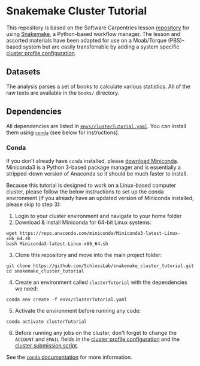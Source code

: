 # Snakemake Cluster Tutorial

This repository is based on the Software Carpentries lesson [repository](https://hpc-carpentry.github.io/hpc-python/17-cluster/) for using [Snakemake](https://snakemake.readthedocs.io/en/stable/index.html), a Python-based workflow manager. The lesson and assorted materials have been adapted for use on a Moab/Torque (PBS)-based system but are easily transferrable by adding a system specific [cluster profile configuration](config/pbs-torque/config.yaml).

## Datasets

The analysis parses a set of books to calculate various statistics. All of the raw texts are available in the `books/` directory.

## Dependencies

All dependencies are listed in [`envs/clusterTutorial.yaml`](envs/clusterTutorial.yaml). You can install them using [`conda`](https://docs.conda.io/projects/conda/en/latest/index.html) (see below for instructions).

### Conda

If you don't already have `conda` installed, please [download Miniconda](https://docs.conda.io/en/latest/miniconda.html). Miniconda3 is a Python 3-based package manager and is essentially a stripped-down version of Anaconda so it should be much faster to install.

Because this tutorial is designed to work on a Linux-based computer cluster, please follow the below instructions to set up the conda environment (if you already have an updated version of Miniconda installed, please skip to step 3):
1. Login to your cluster environment and navigate to your home folder
2. Download & install Miniconda for 64-bit Linux systems:
```
wget https://repo.anaconda.com/miniconda/Miniconda3-latest-Linux-x86_64.sh
bash Miniconda3-latest-Linux-x86_64.sh
```
3. Clone this repository and move into the main project folder:
```
git clone https://github.com/SchlossLab/snakemake_cluster_tutorial.git
cd snakemake_cluster_tutorial
```
4. Create an environment called `clusterTutorial` with the dependencies we need:
```
conda env create -f envs/clusterTutorial.yaml
```
5. Activate the environment before running any code:
```
conda activate clusterTutorial
```
6. Before running any jobs on the cluster, don't forget to change the `ACCOUNT` and `EMAIL` fields in the [cluster profile configuration](config/pbs-torque/config.yaml) and the [cluster submission script](code/clusterSnakemake.pbs).

See the [`conda` documentation](https://docs.conda.io/projects/conda/en/latest/user-guide/index.html) for more information.

